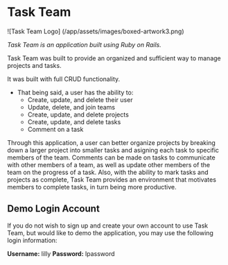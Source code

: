 # Task Team

![Task Team Logo] (/app/assets/images/boxed-artwork3.png)

*Task Team is an application built using Ruby on Rails.*

Task Team was built to provide an organized and sufficient way to manage projects and tasks.

It was built with full CRUD functionality. 
* That being said, a user has the ability to:
     * Create, update, and delete their user
     * Update, delete, and join teams
     * Create, update, and delete projects
     * Create, update, and delete tasks
     * Comment on a task
     
Through this application, a user can better organize projects by breaking down a larger project 
into smaller tasks and asigning each task to specific members of the team. Comments can be made 
on tasks to communicate with other members of a team, as well as update other members of the 
team on the progress of a task. 
Also, with the ability to mark tasks and projects as complete, Task Team provides an environment
that motivates members to complete tasks, in turn being more productive.

## Demo Login Account

If you do not wish to sign up and create your own account to use Task Team, but would like to demo
the application, you may use the following login information:

**Username:** lilly
**Password:** lpassword
